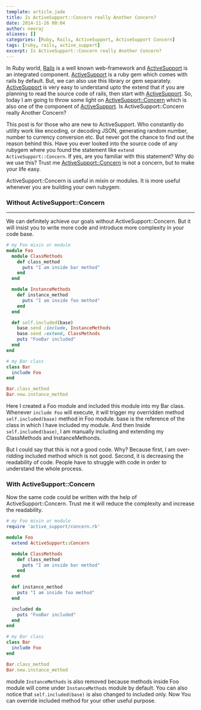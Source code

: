 ```yaml
---
template: article.jade
title: Is ActiveSupport::Concern really Another Concern?
date: 2014-11-26 00:04
author: neeraj
aliases: []
categories: [Ruby, Rails, ActiveSupport, ActiveSupport Concern]
tags: [ruby, rails, active_support]
excerpt: Is ActiveSupport::Concern really Another Concern?
---
```


In Ruby world, [Rails](guides.rubyonrails.org) is a well known web-framework and [ActiveSupport](https://github.com/rails/rails/tree/master/activesupport) is an integrated component. [ActiveSupport](https://github.com/rails/rails/tree/master/activesupport) is a ruby gem which comes with rails by default. But, we can also use this library or gem separately. [ActiveSupport](https://github.com/rails/rails/tree/master/activesupport) is very easy to understand upto the extend that if you are planning to read the source code of rails, then start with [ActiveSupport](https://github.com/rails/rails/tree/master/activesupport). So, today I am going to throw some light on [ActiveSupport::Concern](https://github.com/rails/rails/blob/master/activesupport/lib/active_support/concern.rb) which is also one of the component of [ActiveSupport](https://github.com/rails/rails/tree/master/activesupport). Is ActiveSupport::Concern really Another Concern?

This post is for those who are new to ActiveSupport. Who constantly do utility work like encoding, or decoding JSON, generating random number, number to currency conversion etc. But never got the chance to find out the reason behind this. Have you ever looked into the source code of any rubygem where you found the statement like ```extend ActiveSupport::Concern```. If yes, are you familiar with this statement? Why do we use this? Trust me [ActiveSupport::Concern](https://github.com/rails/rails/blob/master/activesupport/lib/active_support/concern.rb) is not a concern, but to make your life easy. 

ActiveSupport::Concern is useful in mixin or modules. It is more useful whenever you are building your own rubygem. 

### Without ActiveSupport::Concern
---

We can definitely achieve our goals without ActiveSupport::Concern. But it will insist you to write more code and introduce more complexity in your code base.  

```ruby
# my Foo mixin or module
module Foo
  module ClassMethods
    def class_method
      puts "I am inside bar method"
    end
  end

  module InstanceMethods
    def instance_method
      puts "I am inside foo method"
    end
  end

  def self.included(base)
    base.send :include, InstanceMethods
    base.send :extend, ClassMethods
    puts "FooBar included"
  end
end
```
```ruby
# my Bar class
class Bar
  include Foo
end

Bar.class_method
Bar.new.instance_method
```
Here I created a Foo module and included this module into my Bar class. Whenever ```include Foo``` will execute, it will trigger my overridden method ```self.included(base)``` method in Foo module. base is the reference of the class in which I have included my module. And then Inside ```self.included(base)```, I am manually including and extending my ClassMethods and InstanceMethonds.

But I could say that this is not a good code. Why? Because first, I am over-ridding included method which is not good. Second, it is decreasing the readability of code. People have to struggle with code in order to understand the whole process.

### With ActiveSupport::Concern
Now the same code could be written with the help of ActiveSupport::Concern. Trust me it will reduce the complexity and increase the readability. 
```ruby
# my Foo mixin or module
require 'active_support/concern.rb'

module Foo
  extend ActiveSupport::Concern

  module ClassMethods
    def class_method
      puts "I am inside bar method"
    end
  end

  def instance_method
    puts "I am inside foo method"
  end

  included do
    puts "FooBar included"
  end
end
```
```ruby
# my Bar class
class Bar
  include Foo
end

Bar.class_method
Bar.new.instance_method
```
module ```InstanceMethods``` is also removed because methods inside Foo module will come under ```InstanceMethods``` module by default. You can also notice that ```self.included(base)``` is also changed to included only. Now You can override included method for your other useful purpose.
